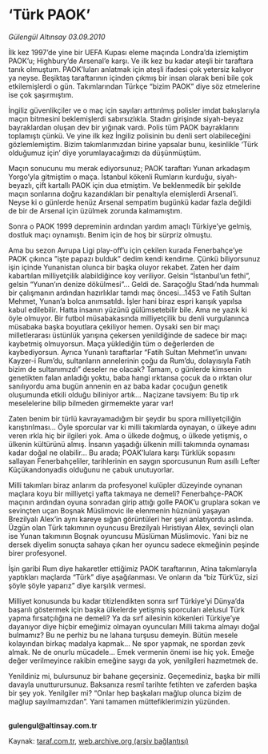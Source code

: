 # ‘Türk PAOK’

*Gülengül Altınsay 03.09.2010*

<div class="yazi"><p>İlk kez 1997’de yine bir UEFA Kupası eleme maçında Londra’da izlemiştim PAOK’u; Highbury’de Arsenal’e karşı. Ve ilk kez bu kadar ateşli bir taraftara tanık olmuştum. PAOK’luları anlatmak için ateşli ifadesi çok yetersiz kalıyor ya neyse. Beşiktaş taraftarının içinden çıkmış bir insan olarak beni bile çok etkilemişlerdi o gün. Takımlarından Türkçe “bizim PAOK” diye söz etmelerine ise çok şaşırmıştım.</p>
<p>İngiliz güvenlikçiler ve o maç için sayıları arttırılmış polisler imdat bakışlarıyla maçın bitmesini beklemişlerdi sabırsızlıkla. Stadın girişinde siyah-beyaz bayraklardan oluşan dev bir yığınak vardı. Polis tüm PAOK bayraklarını toplamıştı çünkü. Ve yine ilk kez İngiliz polisinin bu denli sert olabileceğini gözlemlemiştim. Bizim takımlarımızdan birine yapsalar bunu, kesinlikle ‘Türk olduğumuz için’ diye yorumlayacağımızı da düşünmüştüm. </p>
<p>Maçın sonucunu mu merak ediyorsunuz; PAOK taraftarı Yunan arkadaşım Yorgo’yla gitmiştim o maça. İstanbul kökenli Rumların kurduğu, siyah-beyazlı, çift kartallı PAOK için dua etmiştim. Ve beklenmedik bir şekilde maçın sonlarına doğru kazandıkları bir penaltıyla elemişlerdi Arsenal’i. Neyse ki o günlerde henüz Arsenal sempatim bugünkü kadar fazla değildi de bir de Arsenal için üzülmek zorunda kalmamıştım.</p>
<p>Sonra o PAOK 1999 depreminin ardından yardım amaçlı Türkiye’ye gelmiş, dostluk maçı oynamıştı. Benim için de hoş bir sürpriz olmuştu. </p>
<p>Ama bu sezon Avrupa Ligi play-off’u için çekilen kurada Fenerbahçe’ye PAOK çıkınca ”işte papazı bulduk” dedim kendi kendime. Çünkü biliyorsunuz işin içinde Yunanistan olunca bir başka oluyor rekabet. Zaten her daim kabartılan milliyetçilik alabildiğince koy veriliyor. Gelsin “İstanbul’un fethi”, gelsin “Yunan’ın denize dökülmesi”... Geldi de. Saraçoğlu Stadı’nda hummalı bir çalışmanın ardından hazırlıklar tamdı maç öncesi...1453 ve Fatih Sultan Mehmet, Yunan’a bolca anımsatıldı. İşler hani biraz espri karışık yapılsa kabul edilebilir. Hatta insanın yüzünü gülümsetebilir bile. Ama ne yazık ki öyle olmuyor. Bir futbol müsabakasında milliyetçilik bu denli vurgulanınca müsabaka başka boyutlara çekiliyor hemen. Oysaki sen bir maçı milletlerarası üstünlük yarışına çekersen yenildiğinde de sadece bir maçı kaybetmiş olmuyorsun. Maça yüklediğin tüm o değerlerden de kaybediyorsun. Ayrıca Yunanlı taraftarlar “Fatih Sultan Mehmet’in unvanı Kayzer-i Rum’du, sultanların annelerinin çoğu da Rum’du, dolayısıyla Fatih bizim de sultanımızdı” deseler ne olacak? Tamam, o günlerde kimsenin genetikten falan anladığı yoktu, baba hangi ırktansa çocuk da o ırktan olur sanılıyordu ama bugün annenin en az baba kadar çocuğun genetik oluşumunda etkili olduğu biliniyor artık... Naçizane tavsiyem: Bu tip ırk meselelerine bilip bilmeden girmemekte yarar var! </p>
<p>Zaten benim bir türlü kavrayamadığım bir şeydir bu spora milliyetçiliğin karıştırılması... Öyle sporcular var ki milli takımlarda oynayan, o ülkeye adını veren ırkla hiç bir ilgileri yok. Ama o ülkede doğmuş, o ülkede yetişmiş, o ülkenin kültürünü almış. İnsanın yaşadığı ülkenin milli takımında oynaması kadar doğal ne olabilir... Bu arada; POAK’lulara karşı Türklük sopasını sallayan Fenerbahçeliler, tarihlerinin en saygın sporcusunun Rum asıllı Lefter Küçükandonyadis olduğunu ne çabuk unutuyorlar.</p>
<p>Milli takımları biraz anlarım da profesyonel kulüpler düzeyinde oynanan maçlara koyu bir milliyetçi yafta takmaya ne demeli? Fenerbahçe-PAOK maçının ardından oyuna sonradan girip attığı golle PAOK’u gruplara sokan ve sevinçten uçan Boşnak Müslimovic ile elenmenin hüznünü yaşayan Brezilyalı Alex’in aynı kareye sığan görüntüleri her şeyi anlatıyordu aslında. Üzgün olan Türk takımının oyuncusu Brezilyalı Hıristiyan Alex, sevinçli olan ise Yunan takımının Boşnak oyuncusu Müslüman Müslimovic. Yani biz ne dersek diyelim sonuçta sahaya çıkan her oyuncu sadece ekmeğinin peşinde birer profesyonel.</p>
<p>İşin garibi Rum diye hakaretler ettiğimiz PAOK taraftarının, Atina takımlarıyla yaptıkları maçlarda “Türk” diye aşağılanması. Ve onların da “biz Türk’üz, sizi şöyle şöyle yaparız” diye karşılık vermesi. </p>
<p>Milliyet konusunda bu kadar titizlendikten sonra sırf Türkiye’yi Dünya’da başarılı göstermek için başka ülkelerde yetişmiş sporcuları alelusul Türk yapma fırsatçılığına ne demeli? Ya da sırf ailesinin kökenleri Türkiye’ye dayanıyor diye hiçbir emeğimiz olmayan oyuncuları Milli takıma almayı doğal bulmamız? Bu ne perhiz bu ne lahana turşusu demeyin. Bütün mesele kolayından birkaç madalya kapmak... Ne spor yapmak, ne spordan zevk almak. Ne de onurlu mücadele... Emek vermenin önemi ise hiç yok. Emeğe değer verilmeyince rakibin emeğine saygı da yok, yenilgileri hazmetmek de.</p>
<p>Yenildiniz mi, bulursunuz bir bahane geçersiniz. Geçemediniz, başka bir milli davayla unutturursunuz. Baksanıza resmî tarihte fetihten ve zaferden başka bir şey yok. Yenilgiler mi? “Onlar hep başkaları mağlup olunca bizim de mağlup sayılmamızdan”. Yani tamamen müttefiklerimizin yüzünden. </p>
<p><b><br/>gulengul@altinsay.com.tr</b></p></div>

Kaynak: [taraf.com.tr](http://www.taraf.com.tr:80/gulengul-altinsay/makale-turk-paok.htm), [web.archive.org (arşiv bağlantısı)](http://web.archive.org/web/20100907171553/http://www.taraf.com.tr:80/gulengul-altinsay/makale-turk-paok.htm)
